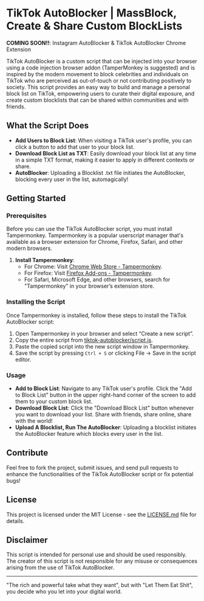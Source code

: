 # TikTok AutoBlocker | MassBlock, Create & Share Custom BlockLists
**COMING SOON!!**: Instagram AutoBlocker & TikTok AutoBlocker Chrome Extension

TikTok AutoBlocker is a custom script that can be injected into your browser using a code injection browser addon (TamperMonkey is suggested) and is inspired by the modern movement to block celebrities and individuals on TikTok who are perceived as out-of-touch or not contributing positively to society. This script provides an easy way to build and manage a personal block list on TikTok, empowering users to curate their digital exposure, and create custom blocklists that can be shared within communities and with friends.

## What the Script Does

- **Add Users to Block List**: When visiting a TikTok user's profile, you can click a button to add that user to your block list.
- **Download Block List as TXT**: Easily download your block list at any time in a simple TXT format, making it easier to apply in different contexts or share.
- **AutoBlocker**: Uploading a Blocklist .txt file initiates the AutoBlocker, blocking every user in the list, automagically!

## Getting Started

### Prerequisites

Before you can use the TikTok AutoBlocker script, you must install Tampermonkey. Tampermonkey is a popular userscript manager that's available as a browser extension for Chrome, Firefox, Safari, and other modern browsers.

1. **Install Tampermonkey**:
   - For Chrome: Visit [Chrome Web Store - Tampermonkey](https://chrome.google.com/webstore/detail/tampermonkey/dhdgffkkebhmkfjojejmpbldmpobfkfo).
   - For Firefox: Visit [Firefox Add-ons - Tampermonkey](https://addons.mozilla.org/en-US/firefox/addon/tampermonkey/).
   - For Safari, Microsoft Edge, and other browsers, search for "Tampermonkey" in your browser’s extension store.

### Installing the Script

Once Tampermonkey is installed, follow these steps to install the TikTok AutoBlocker script:

1. Open Tampermonkey in your browser and select “Create a new script”.
2. Copy the entire script from [tiktok-autoblocker/script.js](https://github.com/jimididit/tiktok-autoblocker/blob/main/script.js).
3. Paste the copied script into the new script window in Tampermonkey.
4. Save the script by pressing `Ctrl + S` or clicking File -> Save in the script editor.

### Usage

- **Add to Block List**: Navigate to any TikTok user's profile. Click the "Add to Block List" button in the upper right-hand corner of the screen to add them to your custom block list.
- **Download Block List**: Click the "Download Block List" button whenever you want to download your list. Share with friends, share online, share with the world!
- **Upload A Blocklist, Run The AutoBlocker**: Uploading a blocklist initiates the AutoBlocker feature which blocks every user in the list.

## Contribute

Feel free to fork the project, submit issues, and send pull requests to enhance the functionalities of the TikTok AutoBlocker script or fix potential bugs!

## License

This project is licensed under the MIT License - see the [LICENSE.md](LICENSE) file for details.

## Disclaimer

This script is intended for personal use and should be used responsibly. The creator of this script is not responsible for any misuse or consequences arising from the use of TikTok AutoBlocker.

---

"The rich and powerful take what they want", but with "Let Them Eat Shit", you decide who you let into your digital world.


